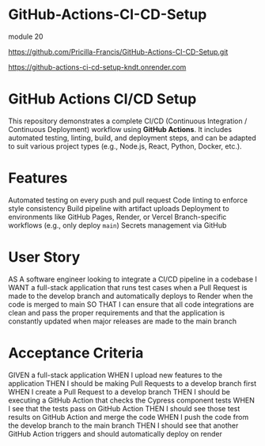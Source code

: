 # GitHub-Actions-CI-CD-Setup
module 20

https://github.com/Pricilla-Francis/GitHub-Actions-CI-CD-Setup.git


https://github-actions-ci-cd-setup-kndt.onrender.com

# GitHub Actions CI/CD Setup

This repository demonstrates a complete CI/CD (Continuous Integration / Continuous Deployment) workflow using **GitHub Actions**. It includes automated testing, linting, build, and deployment steps, and can be adapted to suit various project types (e.g., Node.js, React, Python, Docker, etc.).


# Features

Automated testing on every push and pull request
Code linting to enforce style consistency
Build pipeline with artifact uploads
Deployment to environments like GitHub Pages, Render, or Vercel
Branch-specific workflows (e.g., only deploy `main`)
Secrets management via GitHub

# User Story

AS A software engineer looking to integrate a CI/CD pipeline in a codebase
I WANT a full-stack application that runs test cases when a Pull Request is made to the develop branch and automatically deploys to Render when the code is merged to main
SO THAT I can ensure that all code integrations are clean and pass the proper requirements and that the application is constantly updated when major releases are made to the main branch

# Acceptance Criteria

GIVEN a full-stack application
WHEN I upload new features to the application
THEN I should be making Pull Requests to a develop branch first
WHEN I create a Pull Request to a develop branch
THEN I should be executing a GitHub Action that checks the Cypress component tests
WHEN I see that the tests pass on GitHub Action
THEN I should see those test results on GitHub Action and merge the code
WHEN I push the code from the develop branch to the main branch
THEN I should see that another GitHub Action triggers and should automatically deploy on render